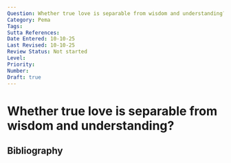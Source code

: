 ```yaml
---
Question: Whether true love is separable from wisdom and understanding?
Category: Pema
Tags: 
Sutta References: 
Date Entered: 10-10-25
Last Revised: 10-10-25
Review Status: Not started
Level: 
Priority: 
Number: 
Draft: true
---
```


# Whether true love is separable from wisdom and understanding?

## Bibliography

<!-- 

Notes:



-->